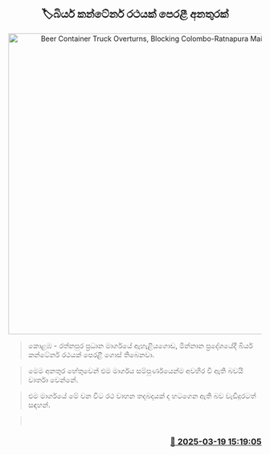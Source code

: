 <p align='center'><b><h2 align='center' title='Beer Container Truck Overturns, Blocking Colombo-Ratnapura Main Road'>🏷බියර් කන්ටේනර් රථයක් පෙරළී අනතුරක්</h2></b></p>
<p align='center'><img src='https://helakuru.sgp1.cdn.digitaloceanspaces.com/esana/images/lib/beer-lorry.jpg' width='600' alt='Beer Container Truck Overturns, Blocking Colombo-Ratnapura Main Road'></p>

> කොළඹ - රත්නපුර ප්‍රධාන මාර්ගයේ ඇහැළියගොඩ, මින්නාන ප්‍රදේශයේදී බියර් කන්ටේනර් රථයක් පෙරළී ගොස් තිබෙනවා.

> මෙම අනතුර හේතුවෙන් එම මාර්ගය සම්පුර්ණයෙන්ම අවහිර වී ඇති බවයි වාර්තා වෙන්නේ.

> එම මාර්ගයේ මේ වන විට රථ වාහන තදබදයක් ද හටගෙන ඇති බව වැඩිදුරටත් සඳහන්.

>  



<h3 align='right'><a href='https://www.helakuru.lk/esana/p/108467/'>📅 2025-03-19 15:19:05</a></h3>

